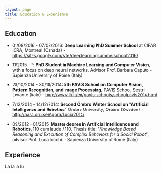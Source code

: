 ```yaml
---
layout: page
title: Education & Experience
---
```


## Education
* 01/08/2016 - 07/08/2016: **Deep Learning PhD Summer School** at 
CIFAR ICRA, Montreal (Canada) - <https://sites.google.com/site/deeplearningsummerschool2016/>

* 11/2015 - \*: **PhD Student in Machine Learning and Computer Vision**, with a focus on deep neural networks.
Advisor Prof. Barbara Caputo - Sapienza University of Rome (Italy)

* 28/10/2014 - 30/10/2014: **5th PAVIS School on Computer Vision, Pattern Recognition, and Image Processing**, PAVIS School, Sestri Levante (Italy) -  <http://www.iit.it/en/pavis-schools/schoolpavis2014.html>

* 7/12/2014 – 14/12/2014: **Second Örebro Winter School on "Artificial Intelligence and Robotics"** Örebro University, Orebro (Sweden) - <http://aass.oru.se/Agora/Lucia2014/>

* 09/2012 - 01/2015: **Master degree in Artificial Intelligence and Robotics**, 110 cum laude / 110. Thesis title: _"Knowledge Based Reasoning and Execution of Complex Behaviors for a Social Robot"_, advisor Prof. Luca Iocchi. - Sapienza University of Rome (Italy)

 
## Experience
La la la lu


